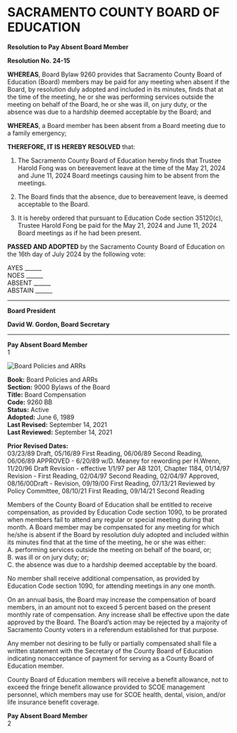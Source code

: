 <!-- Page 1 -->
# SACRAMENTO COUNTY BOARD OF EDUCATION  
**Resolution to Pay Absent Board Member**  

**Resolution No. 24-15**  

**WHEREAS**, Board Bylaw 9260 provides that Sacramento County Board of Education (Board) members may be paid for any meeting when absent if the Board, by resolution duly adopted and included in its minutes, finds that at the time of the meeting, he or she was performing services outside the meeting on behalf of the Board, he or she was ill, on jury duty, or the absence was due to a hardship deemed acceptable by the Board; and  

**WHEREAS**, a Board member has been absent from a Board meeting due to a family emergency;  

**THEREFORE, IT IS HEREBY RESOLVED** that:  

1. The Sacramento County Board of Education hereby finds that Trustee Harold Fong was on bereavement leave at the time of the May 21, 2024 and June 11, 2024 Board meetings causing him to be absent from the meetings.  

2. The Board finds that the absence, due to bereavement leave, is deemed acceptable to the Board.  

3. It is hereby ordered that pursuant to Education Code section 35120(c), Trustee Harold Fong be paid for the May 21, 2024 and June 11, 2024 Board meetings as if he had been present.  

**PASSED AND ADOPTED** by the Sacramento County Board of Education on the 16th day of July 2024 by the following vote:  

AYES ______  
NOES ______  
ABSENT ______  
ABSTAIN ______  

_________________________________  
**Board President**  

**David W. Gordon, Board Secretary**  

---  
**Pay Absent Board Member**  
1  
<!-- Page 2 -->
![Board Policies and ARRs](https://www.scoe.net/board_policies_and_arrs)

**Book:** Board Policies and ARRs  
**Section:** 9000 Bylaws of the Board  
**Title:** Board Compensation  
**Code:** 9260 BB  
**Status:** Active  
**Adopted:** June 6, 1989  
**Last Revised:** September 14, 2021  
**Last Reviewed:** September 14, 2021  

**Prior Revised Dates:**  
03/23/89 Draft, 05/16/89 First Reading, 06/06/89 Second Reading, 06/06/89 APPROVED - 6/20/89 w/D. Meaney for rewording per H.Wrenn, 11/20/96 Draft Revision - effective 1/1/97 per AB 1201, Chapter 1184, 01/14/97 Revision - First Reading, 02/04/97 Second Reading, 02/04/97 Approved, 08/16/00Draft - Revision, 09/19/00 First Reading, 07/13/21 Reviewed by Policy Committee, 08/10/21 First Reading, 09/14/21 Second Reading  

Members of the County Board of Education shall be entitled to receive compensation, as provided by Education Code section 1090, to be prorated when members fail to attend any regular or special meeting during that month. A Board member may be compensated for any meeting for which he/she is absent if the Board by resolution duly adopted and included within its minutes find that at the time of the meeting, he or she was either:  
A. performing services outside the meeting on behalf of the board, or;  
B. was ill or on jury duty; or;  
C. the absence was due to a hardship deemed acceptable by the board.  

No member shall receive additional compensation, as provided by Education Code section 1090, for attending meetings in any one month.  

On an annual basis, the Board may increase the compensation of board members, in an amount not to exceed 5 percent based on the present monthly rate of compensation. Any increase shall be effective upon the date approved by the Board. The Board’s action may be rejected by a majority of Sacramento County voters in a referendum established for that purpose.  

Any member not desiring to be fully or partially compensated shall file a written statement with the Secretary of the County Board of Education indicating nonacceptance of payment for serving as a County Board of Education member.  

County Board of Education members will receive a benefit allowance, not to exceed the fringe benefit allowance provided to SCOE management personnel, which members may use for SCOE health, dental, vision, and/or life insurance benefit coverage.  

**Pay Absent Board Member**  
2
